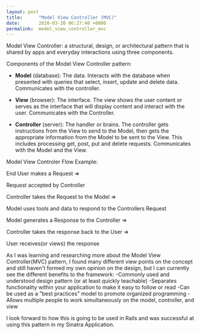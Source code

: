 ```yaml
---
layout: post
title:      "Model View Controller (MVC)"
date:       2020-03-20 06:27:40 +0000
permalink:  model_view_controller_mvc
---
```



Model View Controller: a structural, design, or architectural pattern that is shared by apps and everyday interactions using three components.

Components of the Model View Controller pattern:

* **Model** (database): The data. 
Interacts with the database when presented with queries that select, insert, update and delete data. 
Communicates with the controller.

* **View** (browser): The interface. 
The view shows the user content or serves as the interface that will display content and interact with the user. 
Communicates with the Controller.

* **Controller** (server): The handler or brains. 
The controller gets instructions from the View to send to the Model, then gets the appropriate information from the Model to be sent to the View. This includes processing get, post, put and delete requests.
Communicates with the Model and the View. 


Model View Controler Flow Example:

End User makes a Request =>

Request accepted by Controller

Controller takes the Request to the Model  =>

Model uses tools and data to respond to the Controllers Request

Model generates a Response to the Controller =>

Controller takes the response back to the User =>

User receives(or views) the response


As I was learning and researching more about the Model View Controller(MVC) pattern, I found many different view points on the concept and still haven't formed my own opinion on the design, but I can currently see the different benefits to the framework:
-Commonly used and understood design pattern (or at least quickly teachable)
-Separates functionality within your application to make it easy to follow or read
-Can be used as a "best practices" model to promote organized programming
-Allows multiple people to work simultaneously on the model, controller, and view

I look forward to how this is going to be used in Rails and was successful at using this pattern in my Sinatra Application.

